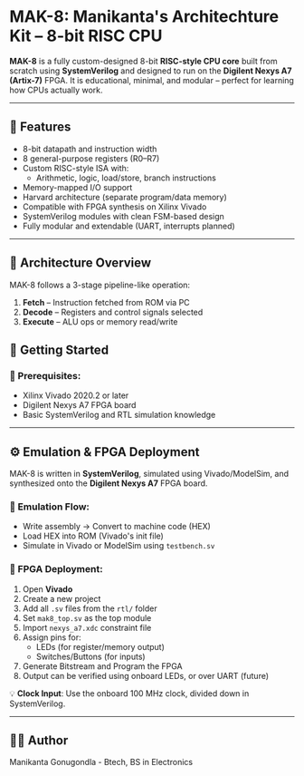 # MAK-8: Manikanta's Architechture Kit – 8-bit RISC CPU

**MAK-8** is a fully custom-designed 8-bit **RISC-style CPU core** built from scratch using **SystemVerilog** and designed to run on the **Digilent Nexys A7 (Artix-7)** FPGA. It is educational, minimal, and modular – perfect for learning how CPUs actually work.

---

## 🔧 Features

- 8-bit datapath and instruction width
- 8 general-purpose registers (R0–R7)
- Custom RISC-style ISA with:
  - Arithmetic, logic, load/store, branch instructions
- Memory-mapped I/O support
- Harvard architecture (separate program/data memory)
- Compatible with FPGA synthesis on Xilinx Vivado
- SystemVerilog modules with clean FSM-based design
- Fully modular and extendable (UART, interrupts planned)

---

## 🧠 Architecture Overview

MAK-8 follows a 3-stage pipeline-like operation:

1. **Fetch** – Instruction fetched from ROM via PC
2. **Decode** – Registers and control signals selected
3. **Execute** – ALU ops or memory read/write

## 🔋 Getting Started

### 🔧 Prerequisites:
- Xilinx Vivado 2020.2 or later
- Digilent Nexys A7 FPGA board
- Basic SystemVerilog and RTL simulation knowledge

---

## ⚙️ Emulation & FPGA Deployment

MAK-8 is written in **SystemVerilog**, simulated using Vivado/ModelSim, and synthesized onto the **Digilent Nexys A7** FPGA board.

### 🧪 Emulation Flow:
- Write assembly → Convert to machine code (HEX)
- Load HEX into ROM (Vivado's init file)
- Simulate in Vivado or ModelSim using `testbench.sv`

### 🔧 FPGA Deployment:
1. Open **Vivado**
2. Create a new project
3. Add all `.sv` files from the `rtl/` folder
4. Set `mak8_top.sv` as the top module
5. Import `nexys_a7.xdc` constraint file
6. Assign pins for:
   - LEDs (for register/memory output)
   - Switches/Buttons (for inputs)
7. Generate Bitstream and Program the FPGA
8. Output can be verified using onboard LEDs, or over UART (future)

💡 **Clock Input**: Use the onboard 100 MHz clock, divided down in SystemVerilog.

---

## 👨‍💻 Author
Manikanta Gonugondla - Btech, BS in Electronics



